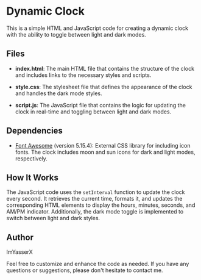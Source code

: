 # Dynamic Clock

This is a simple HTML and JavaScript code for creating a dynamic clock with the ability to toggle between light and dark modes.

## Files

- **index.html**: The main HTML file that contains the structure of the clock and includes links to the necessary styles and scripts.

- **style.css**: The stylesheet file that defines the appearance of the clock and handles the dark mode styles.

- **script.js**: The JavaScript file that contains the logic for updating the clock in real-time and toggling between light and dark modes.

## Dependencies

- [Font Awesome](https://fontawesome.com/) (version 5.15.4): External CSS library for including icon fonts. The clock includes moon and sun icons for dark and light modes, respectively.

## How It Works

The JavaScript code uses the `setInterval` function to update the clock every second. It retrieves the current time, formats it, and updates the corresponding HTML elements to display the hours, minutes, seconds, and AM/PM indicator. Additionally, the dark mode toggle is implemented to switch between light and dark styles.

## Author

ImYasserX

Feel free to customize and enhance the code as needed. If you have any questions or suggestions, please don't hesitate to contact me.
